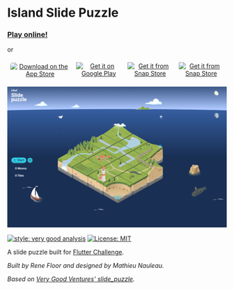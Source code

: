 # Island Slide Puzzle

### [Play online!](https://puzzle.renefloor.nl/#/)
or


<table style="border-collapse: collapse; border: none;">
    <tbody style="border: none;">
        <tr style="border: none;">
            <td align="center" style="border: none;">
<a href="https://apps.apple.com/us/app/island-slide-puzzle/id1611128660?itsct=apps_box_badge&amp;itscg=30200" style="display: inline-block; overflow: hidden; border-radius: 13px;"><img src="https://tools.applemediaservices.com/api/badges/download-on-the-app-store/black/en-us?size=250x83&amp;releaseDate=1645747200&h=d77fa095bb27cfb92a8d0e2038784719" alt="Download on the App Store" style="height: 50px; margin-top:6px;"></a>
            </td>
            <td align="center" style="border: none;">
                <a href='https://play.google.com/store/apps/details?id=nl.renefloor.puzzle&pcampaignid=pcampaignidMKT-Other-global-all-co-prtnr-py-PartBadge-Mar2515-1'><img height=75 alt='Get it on Google Play' src='https://play.google.com/intl/en_us/badges/static/images/badges/en_badge_web_generic.png'/></a>
            </td>
            <td align="center" style="border: none;">    
    <a href='https://www.microsoft.com/nl-nl/p/island-slide-puzzle/9plkvqwch0zv?cid=storebadge&ocid=badge&rtc=1#activetab=pivot:overviewtab'><img height=50 alt='Get it from Snap Store' src='https://getbadgecdn.azureedge.net/images/English_L.png'/></a>
            </td>
            <td align="center" style="border: none;">
    <a href='https://snapcraft.io/island-slide-puzzle'><img height=50 alt='Get it from Snap Store' src='https://snapcraft.io/static/images/badges/en/snap-store-black.svg'/></a>
            </td>
        </tr>
    </tbody>
</table>


![Slide Puzzle header][logo]

[![style: very good analysis][very_good_analysis_badge]][very_good_analysis_link]
[![License: MIT][license_badge]][license_link]

A slide puzzle built for [Flutter Challenge](https://flutterhack.devpost.com/).

*Built by Rene Floor and designed by Mathieu Nauleau.*

*Based on [Very Good Ventures' slide_puzzle](https://github.com/VGVentures/slide_puzzle).*

[license_badge]: https://img.shields.io/badge/license-MIT-blue.svg
[license_link]: https://opensource.org/licenses/MIT
[very_good_analysis_badge]: https://img.shields.io/badge/style-very_good_analysis-B22C89.svg
[very_good_analysis_link]: https://pub.dev/packages/very_good_analysis
[logo]: art/header.png